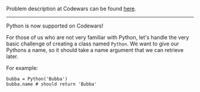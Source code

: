 Problem description at Codewars can be found
[here](https://www.codewars.com/kata/53cf459503f9bbb774000003/train/python).

-------------

Python is now supported on Codewars!
<br>

For those of us who are not very familiar with Python, let's handle the very basic challenge of
creating a class named `Python`. We want to give our Pythons a name, so it should take a name
argument that we can retrieve later.
<br>

For example:
```
bubba = Python('Bubba')
bubba.name # should return 'Bubba'
```
